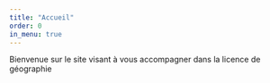 ```yaml
---
title: "Accueil"
order: 0
in_menu: true
---
```

Bienvenue sur le site visant à vous accompagner dans la licence de géographie 